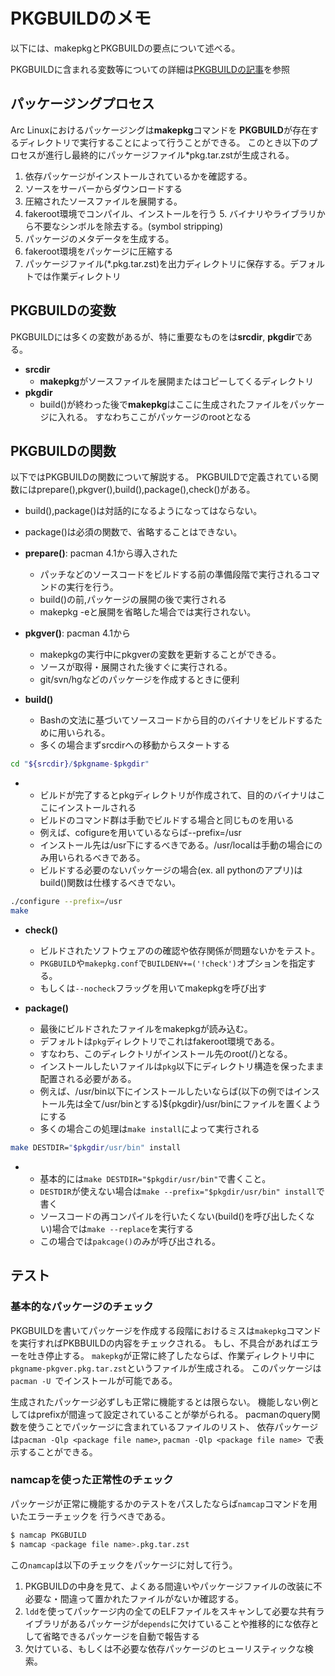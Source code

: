 # PKGBUILDのメモ

以下には、makepkgとPKGBUILDの要点について述べる。

PKGBUILDに含まれる変数等についての詳細は[PKGBUILDの記事](https://wiki.archlinux.jp/index.php/PKGBUILD)を参照

## パッケージングプロセス

Arc Linuxにおけるパッケージングは<b>makepkg</b>コマンドを
<b>PKGBUILD</b>が存在するディレクトリで実行することによって行うことができる。
このとき以下のプロセスが進行し最終的にパッケージファイル\*pkg.tar.zstが生成される。

1. 依存パッケージがインストールされているかを確認する。 
2. ソースをサーバーからダウンロードする
3. 圧縮されたソースファイルを展開する。
4. fakeroot環境でコンパイル、インストールを行う 5. バイナリやライブラリから不要なシンボルを除去する。(symbol stripping)
6. パッケージのメタデータを生成する。
7. fakeroot環境をパッケージに圧縮する
8. パッケージファイル(\*.pkg.tar.zst)を出力ディレクトリに保存する。デフォルトでは作業ディレクトリ

## PKGBUILDの変数

PKGBUILDには多くの変数があるが、特に重要なものをは<b>srcdir</b>, <b>pkgdir</b>である。

- <b>srcdir</b>
   - <b>makepkg</b>がソースファイルを展開またはコピーしてくるディレクトリ 
- <b>pkgdir</b>
   - build()が終わった後で<b>makepkg</b>はここに生成されたファイルをパッケージに入れる。
すなわちここがパッケージのrootとなる

## PKGBUILDの関数

以下ではPKGBUILDの関数について解説する。
PKGBUILDで定義されている関数にはprepare(),pkgver(),build(),package(),check()がある。

- build(),package()は対話的になるようになってはならない。
- package()は必須の関数で、省略することはできない。

- <b>prepare()</b>: pacman 4.1から導入された
    - パッチなどのソースコードをビルドする前の準備段階で実行されるコマンドの実行を行う。
    - build()の前,パッケージの展開の後で実行される
    - makepkg -eと展開を省略した場合では実行されない。

- <b>pkgver()</b>: pacman 4.1から
    - makepkgの実行中にpkgverの変数を更新することができる。 
    - ソースが取得・展開された後すぐに実行される。
    - git/svn/hgなどのパッケージを作成するときに便利

- <b>build()</b>
    - Bashの文法に基づいてソースコードから目的のバイナリをビルドするために用いられる。
    - 多くの場合まずsrcdirへの移動からスタートする

```bash
cd "${srcdir}/$pkgname-$pkgdir"
```
-  
    - ビルドが完了するとpkgディレクトリが作成されて、目的のバイナリはここにインストールされる
    - ビルドのコマンド群は手動でビルドする場合と同じものを用いる
    - 例えば、cofigureを用いているならば--prefix=/usr
    - インストール先は/usr下にするべきである。/usr/localは手動の場合にのみ用いられるべきである。
    - ビルドする必要のないパッケージの場合(ex. all pythonのアプリ)はbuild()関数は仕様するべきでない。

```bash
./configure --prefix=/usr
make
```

- <b>check()</b>
    - ビルドされたソフトウェアのの確認や依存関係が問題ないかをテスト。
    - `PKGBUILD`や`makepkg.conf`で`BUILDENV+=('!check')`オプションを指定する。
    - もしくは`--nocheck`フラッグを用いてmakepkgを呼び出す

- <b>package()</b>
    - 最後にビルドされたファイルをmakepkgが読み込む。
    - デフォルトは`pkg`ディレクトリでこれはfakeroot環境である。 
    - すなわち、このディレクトリがインストール先のroot(/)となる。
    - インストールしたいファイルは`pkg`以下にディレクトリ構造を保ったまま配置される必要がある。
    - 例えば、/usr/bin以下にインストールしたいならば(以下の例ではインストール先は全て/usr/binとする)${pkgdir}/usr/binにファイルを置くようにする
    - 多くの場合この処理は`make install`によって実行される

```bash
make DESTDIR="$pkgdir/usr/bin" install
```

-
    - 基本的には`make DESTDIR="$pkgdir/usr/bin"`で書くこと。
    - `DESTDIR`が使えない場合は`make --prefix="$pkgdir/usr/bin" install`で書く
    - ソースコードの再コンパイルを行いたくない(build()を呼び出したくない)場合では`make --replace`を実行する
    - この場合では`pakcage()`のみが呼び出される。


## テスト

### 基本的なパッケージのチェック

PKGBUILDを書いてパッケージを作成する段階におけるミスは`makepkg`コマンドを実行すればPKBBUILDの内容をチェックされる。
もし、不具合があればエラーを吐き停止する。
`makepkg`が正常に終了したならば、作業ディレクトリ中に`pkgname-pkgver.pkg.tar.zst`というファイルが生成される。
このパッケージは`pacman -U `でインストールが可能である。

生成されたパッケージ必ずしも正常に機能するとは限らない。
機能しない例としてはprefixが間違って設定されていることが挙がられる。
pacmanのquery関数を使うことでパッケージに含まれているファイルのリスト、
依存パッケージは`pacman -Qlp <package file name>`, `pacman -Qlp <package file name> `で表示することができる。

### namcapを使った正常性のチェック

パッケージが正常に機能するかのテストをパスしたならば`namcap`コマンドを用いたエラーチェックを
行うべきである。

```bash
$ namcap PKGBUILD
$ namcap <package file name>.pkg.tar.zst
```

この`namcap`は以下のチェックをパッケージに対して行う。

1. PKGBUILDの中身を見て、よくある間違いやパッケージファイルの改装に不必要な・間違って置かれたファイルがないか確認する。 
2. `ldd`を使ってパッケージ内の全てのELFファイルをスキャンして必要な共有ライブラリがあるパッケージが`depends`に欠けていることや推移的にな依存として省略できるパッケージを自動で報告する 
3. 欠けている、もしくは不必要な依存パッケージのヒューリスティックな検索。
